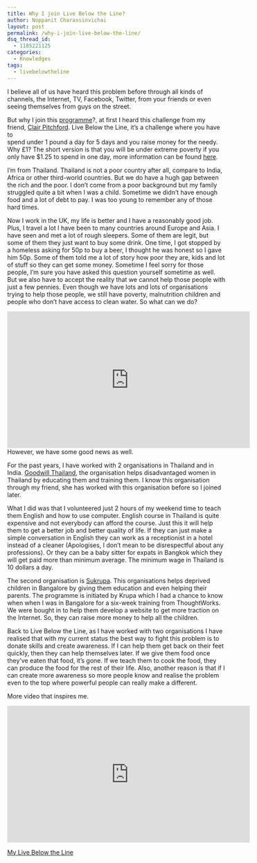 ```yaml
---
title: Why I join Live Below the Line?
author: Noppanit Charassinvichai
layout: post
permalink: /why-i-join-live-below-the-line/
dsq_thread_id:
  - 1185221125
categories:
  - Knowledges
tags:
  - livebelowtheline
---
```

I believe all of us have heard this problem before through all kinds of channels, the Internet, TV, Facebook, Twitter, from your friends or even seeing themselves from guys on the street. 

But why I join this <a href="https://www.livebelowtheline.com" title="live below the line" target="_blank">programme</a>?, at first I heard this challenge from my friend, <a href="https://twitter.com/CEPitchford" title="Clair Pitchford" target="_blank">Clair Pitchford</a>. Live Below the Line, it&#8217;s a challenge where you have to  
spend under 1 pound a day for 5 days and you raise money for the needy. Why £1? The short version is that you will be under extreme poverty if you only have $1.25 to spend in one day, more information can be found <a href="https://www.livebelowtheline.com/uk-why-1" title="why £1" target="_blank">here</a>.

I&#8217;m from Thailand. Thailand is not a poor country after all, compare to India, Africa or other third-world countries. But we do have a hugh gap between the rich and the poor. I don&#8217;t come from a poor background but my family struggled quite a bit when I was a child. Sometime we didn&#8217;t have enough food and a lot of debt to pay. I was too young to remember any of those hard times.

Now I work in the UK, my life is better and I have a reasonably good job. Plus, I travel a lot I have been to many countries around Europe and Asia. I have seen and met a lot of rough sleepers. Some of them are legit, but some of them they just want to buy some drink. One time, I got stopped by a homeless asking for 50p to buy a beer, I thought he was honest so I gave him 50p. Some of them told me a lot of story how poor they are, kids and lot of stuff so they can get some money. Sometime I feel sorry for those people, I&#8217;m sure you have asked this question yourself sometime as well. But we also have to accept the reality that we cannot help those people with just a few pennies. Even though we have lots and lots of organisations trying to help those people, we still have poverty, malnutrition children and people who don&#8217;t have access to clean water. So what can we do?

<iframe src="https://embed-ssl.ted.com/talks/bono_the_good_news_on_poverty_yes_there_s_good_news.html" width="560" height="315" frameborder="0" scrolling="no" webkitAllowFullScreen mozallowfullscreen allowFullScreen></iframe>
However, we have some good news as well.

For the past years, I have worked with 2 organisations in Thailand and in India. [Goodwill Thailand][1], the organisation helps disadvantaged women in Thailand by educating them and training them. I know this organisation through my friend, she has worked with this organisation before so I joined later.

What I did was that I volunteered just 2 hours of my weekend time to teach them English and how to use computer. English course in Thailand is quite expensive and not everybody can afford the course. Just this it will help them to get a better job and better quality of life. If they can just make a simple conversation in English they can work as a receptionist in a hotel instead of a cleaner (Apologises, I don&#8217;t mean to be disrespectful about any professions). Or they can be a baby sitter for expats in Bangkok which they will get paid more than minimum average. The minimum wage in Thailand is 10 dollars a day. 

The second organisation is [Sukrupa][2]. This organisations helps deprived children in Bangalore by giving them education and even helping their parents. The programme is initiated by Krupa which I had a chance to know when when I was in Bangalore for a six-week training from ThoughtWorks. We were bought in to help them develop a website to get more traction on the Internet. So, they can raise more money to help all the children. 

Back to Live Below the Line, as I have worked with two organisations I have realised that with my current status the best way to fight this problem is to donate skills and create awareness. If I can help them get back on their feet quickly, then they can help themselves later. If we give them food once they&#8217;ve eaten that food, it&#8217;s gone. If we teach them to cook the food, they can produce the food for the rest of their life. Also, another reason is that if I can create more awareness so more people know and realise the problem even to the top where powerful people can really make a different. 

More video that inspires me.

<iframe src="https://embed-ssl.ted.com/talks/dan_pallotta_the_way_we_think_about_charity_is_dead_wrong.html" width="560" height="315" frameborder="0" scrolling="no" webkitAllowFullScreen mozallowfullscreen allowFullScreen></iframe>

[My Live Below the Line][3]

 [1]: http://goodwillthailand.org/ "Goodwill Thailand"
 [2]: http://www.sukrupa.org "Sukrupa"
 [3]: https://www.livebelowtheline.com/me/noppanit "noppanit"
